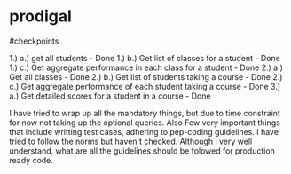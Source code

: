 # prodigal

#checkpoints

1.) a.) get all students -  Done
1.) b.) Get list of classes for a student - Done
1.) c.) Get aggregate performance in each class for a student - Done
2.) a.) Get all classes - Done
2.) b.) Get list of students taking a course - Done
2.) c.) Get aggregate performance of each student taking a course - Done
3.) a.) Get detailed scores for a student in a course - Done


I have tried to wrap up all the mandatory things, but due to time constraint for now not taking up the optional queries.
Also Few very important things that include writting test cases, adhering to pep-coding guidelines. I have tried to follow the norms but haven't checked. Although i very well understand,
what are all the guidelines should be folowed for production ready code.

